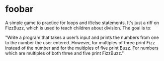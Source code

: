 # foobar
A simple game to practice for loops and if/else statements. It's just a riff on FizzBuzz, which is used to teach children about division. The goal is to:

"Write a program that takes a user’s input and prints the numbers from one to the number the user entered. However, for multiples of three print Fizz instead of the number and for the multiples of five print Buzz. For numbers which are multiples of both three and five print FizzBuzz."